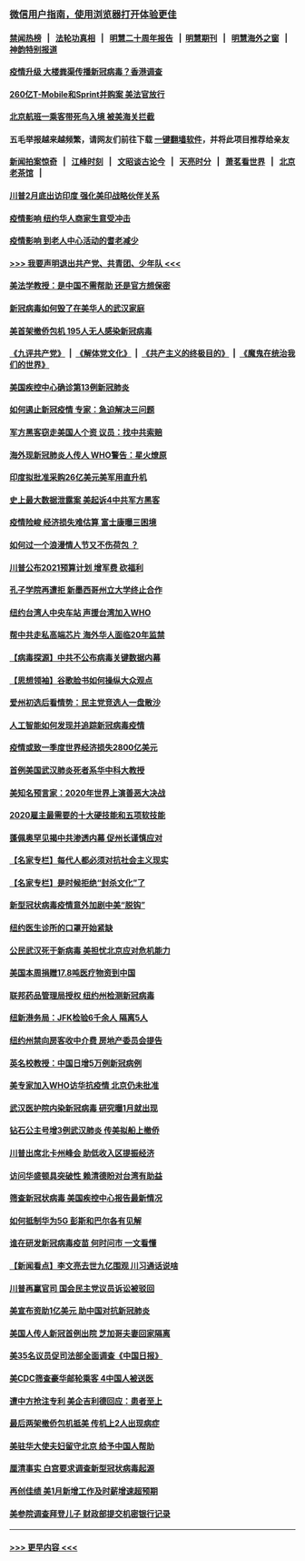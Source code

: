 ### [微信用户指南，使用浏览器打开体验更佳](https://github.com/gfw-breaker/banned-news1/blob/master/indexes/wechat-guide.md?t=0)
#### [禁闻热榜](热点新闻.md?t=0)  &nbsp;&nbsp;|&nbsp;&nbsp; [法轮功真相](https://github.com/gfw-breaker/truth/blob/master/README.md?t=0) &nbsp;&nbsp;|&nbsp;&nbsp; [明慧二十周年报告](https://github.com/gfw-breaker/mh-reports/blob/master/README.md?t=0) &nbsp;&nbsp;|&nbsp;&nbsp;[明慧期刊](https://github.com/gfw-breaker/mh-qikan) &nbsp;&nbsp;|&nbsp;&nbsp; [明慧海外之窗](https://github.com/gfw-breaker/mh-news/blob/master/README.md?t=0) &nbsp;&nbsp;|&nbsp;&nbsp; [神韵特别报道](https://github.com/gfw-breaker/mh-news/blob/master/shenyun.md?t=0)
#### [疫情升级 大楼粪渠传播新冠病毒？香港调查](../pages/nsc412/n11861556.md?t=02120144) 
#### [260亿T-Mobile和Sprint并购案 美法官放行](../pages/nsc412/n11861511.md?t=02120144) 
#### [北京航班一乘客带死鸟入境 被美海关拦截](../pages/nsc412/n11861317.md?t=02120144) 
#### 五毛举报越来越频繁，请网友们前往下载 [一键翻墙软件](https://github.com/gfw-breaker/ssr-accounts)，并将此项目推荐给亲友
#### [新闻拍案惊奇](https://github.com/gfw-breaker/banned-news1/blob/master/pages/link4.md) &nbsp;&nbsp;|&nbsp;&nbsp; [江峰时刻](https://github.com/gfw-breaker/banned-news1/blob/master/pages/link4.md) &nbsp;&nbsp;|&nbsp;&nbsp; [文昭谈古论今](https://github.com/gfw-breaker/banned-news1/blob/master/pages/link4.md) &nbsp;&nbsp;|&nbsp;&nbsp; [天亮时分](https://github.com/gfw-breaker/banned-news1/blob/master/pages/link4.md) &nbsp;&nbsp;|&nbsp;&nbsp; [萧茗看世界](https://github.com/gfw-breaker/banned-news1/blob/master/pages/link4.md) &nbsp;&nbsp;|&nbsp;&nbsp; [北京老茶馆](https://github.com/gfw-breaker/banned-news1/blob/master/pages/link4.md) &nbsp;&nbsp;|&nbsp;&nbsp; 
#### [川普2月底出访印度 强化美印战略伙伴关系](../pages/nsc412/n11860557.md?t=02120144) 
#### [疫情影响  纽约华人商家生意受冲击](../pages/nsc412/n11860284.md?t=02120144) 
#### [疫情影响  到老人中心活动的耆老减少](../pages/nsc412/n11860199.md?t=02120144) 
#### [>>> 我要声明退出共产党、共青团、少年队 <<<](https://github.com/begood0513/goodnews/blob/master/quit/letter.md) 
#### [美法学教授：是中国不需帮助 还是官方想保密](../pages/nsc412/n11859492.md?t=02120144) 
#### [新冠病毒如何毁了在美华人的武汉家庭](../pages/nsc412/n11859524.md?t=02120144) 
#### [美首架撤侨包机 195人无人感染新冠病毒](../pages/nsc412/n11859908.md?t=02120144) 
#### [《九评共产党》](https://github.com/begood0513/9ping.md/blob/master/README.md) &nbsp;|&nbsp; [《解体党文化》](../../../../jtdwh.md/blob/master/README.md)  &nbsp;|&nbsp; [《共产主义的终极目的》](../../../../gczydzjmd.md/blob/master/README.md) &nbsp;|&nbsp; [《魔鬼在统治我们的世界》](../../../../mgztzwmdsj.md/blob/master/README.md) 
#### [美国疾控中心确诊第13例新冠肺炎](../pages/nsc412/n11859966.md?t=02120144) 
#### [如何遏止新冠疫情 专家：急迫解决三问题](../pages/nsc412/n11859685.md?t=02120144) 
#### [军方黑客窃走美国人个资 议员：找中共索赔](../pages/nsc412/n11859371.md?t=02120144) 
#### [海外现新冠肺炎人传人 WHO警告：星火燎原](../pages/nsc412/n11859252.md?t=02120144) 
#### [印度拟批准采购26亿美元美军用直升机](../pages/nsc412/n11859143.md?t=02120144) 
#### [史上最大数据泄露案 美起诉4中共军方黑客](../pages/nsc412/n11859115.md?t=02120144) 
#### [疫情险峻 经济损失难估算 富士康曝三困境](../pages/nsc412/n11859120.md?t=02120144) 
#### [如何过一个浪漫情人节又不伤荷包 ？](../pages/nsc412/n11858969.md?t=02120144) 
#### [川普公布2021预算计划 增军费 砍福利](../pages/nsc412/n11859012.md?t=02120144) 
#### [孔子学院再遭拒 新墨西哥州立大学终止合作](../pages/nsc412/n11858661.md?t=02120144) 
#### [纽约台湾人中央车站  声援台湾加入WHO](../pages/nsc412/n11857757.md?t=02120144) 
#### [帮中共走私高端芯片 海外华人面临20年监禁](../pages/nsc412/n11855016.md?t=02120144) 
#### [【病毒探源】中共不公布病毒关键数据内幕](../pages/nsc412/n11856584.md?t=02120144) 
#### [【思想领袖】谷歌脸书如何操纵大众观点](../pages/nsc412/n11680874.md?t=02120144) 
#### [爱州初选后看情势：民主党竞选人一盘散沙](../pages/nsc412/n11856557.md?t=02120144) 
#### [人工智能如何发现并追踪新冠病毒疫情](../pages/nsc412/n11856398.md?t=02120144) 
#### [疫情或致一季度世界经济损失2800亿美元](../pages/nsc412/n11855639.md?t=02120144) 
#### [首例美国武汉肺炎死者系华中科大教授](../pages/nsc412/n11855500.md?t=02120144) 
#### [美知名预言家：2020年世界上演善恶大决战](../pages/nsc412/n11855418.md?t=02120144) 
#### [2020雇主最需要的十大硬技能和五项软技能](../pages/nsc412/n11850953.md?t=02120144) 
#### [蓬佩奥罕见揭中共渗透内幕 促州长谨慎应对](../pages/nsc412/n11854685.md?t=02120144) 
#### [【名家专栏】每代人都必须对抗社会主义现实](../pages/nsc412/n11831412.md?t=02120144) 
#### [【名家专栏】是时候拒绝“封杀文化”了](../pages/nsc412/n11814093.md?t=02120144) 
#### [新型冠状病毒疫情意外加剧中美“脱钩”](../pages/nsc412/n11854475.md?t=02120144) 
#### [纽约医生诊所的口罩开始紧缺](../pages/nsc412/n11853364.md?t=02120144) 
#### [公民武汉死于新病毒 美担忧北京应对危机能力](../pages/nsc412/n11854331.md?t=02120144) 
#### [美国本周捐赠17.8吨医疗物资到中国](../pages/nsc412/n11854269.md?t=02120144) 
#### [联邦药品管理局授权  纽约州检测新冠病毒](../pages/nsc412/n11853371.md?t=02120144) 
#### [纽新港务局：JFK检验6千余人  隔离5人](../pages/nsc412/n11853366.md?t=02120144) 
#### [纽约州禁向房客收中介费  房地产委员会提告](../pages/nsc412/n11853360.md?t=02120144) 
#### [英名校教授：中国日增5万例新冠病例](../pages/nsc412/n11854174.md?t=02120144) 
#### [美专家加入WHO访华抗疫情 北京仍未批准](../pages/nsc412/n11854043.md?t=02120144) 
#### [武汉医护院内染新冠病毒 研究曝1月就出现](../pages/nsc412/n11852928.md?t=02120144) 
#### [钻石公主号增3例武汉肺炎 传美拟船上撤侨](../pages/nsc412/n11853240.md?t=02120144) 
#### [川普出席北卡州峰会 助低收入区提振经济](../pages/nsc412/n11853232.md?t=02120144) 
#### [访问华盛顿具突破性 赖清德盼对台湾有助益](../pages/nsc412/n11853129.md?t=02120144) 
#### [筛查新冠状病毒 美国疾控中心报告最新情况](../pages/nsc412/n11853070.md?t=02120144) 
#### [如何抵制华为5G 彭斯和巴尔各有见解](../pages/nsc412/n11852535.md?t=02120144) 
#### [谁在研发新冠病毒疫苗 何时问市 一文看懂](../pages/nsc412/n11852840.md?t=02120144) 
#### [【新闻看点】李文亮去世九亿围观 川习通话说啥](../pages/nsc412/n11852360.md?t=02120144) 
#### [川普再赢官司 国会民主党议员诉讼被驳回](../pages/nsc412/n11852287.md?t=02120144) 
#### [美宣布资助1亿美元 助中国对抗新冠肺炎](../pages/nsc412/n11852531.md?t=02120144) 
#### [美国人传人新冠首例出院 芝加哥夫妻回家隔离](../pages/nsc412/n11852452.md?t=02120144) 
#### [美35名议员促司法部全面调查《中国日报》](../pages/nsc412/n11852435.md?t=02120144) 
#### [美CDC筛查豪华邮轮乘客 4中国人被送医](../pages/nsc412/n11852085.md?t=02120144) 
#### [遭中方抢注专利 美企吉利德回应：患者至上](../pages/nsc412/n11852037.md?t=02120144) 
#### [最后两架撤侨包机抵美 传机上2人出现病症](../pages/nsc412/n11852173.md?t=02120144) 
#### [美驻华大使夫妇留守北京 给予中国人帮助](../pages/nsc412/n11852165.md?t=02120144) 
#### [厘清事实 白宫要求调查新型冠状病毒起源](../pages/nsc412/n11852106.md?t=02120144) 
#### [再创佳绩 美1月新增工作及时薪增速超预期](../pages/nsc412/n11852174.md?t=02120144) 
#### [美参院调查拜登儿子 财政部提交机密银行记录](../pages/nsc412/n11851808.md?t=02120144) 

----
#### [ >>> 更早内容 <<< ](../indexes/nsc412-earlier.md)
